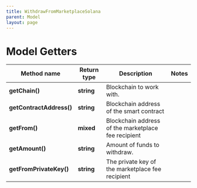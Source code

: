 ```yaml
---
title: WithdrawFromMarketplaceSolana
parent: Model
layout: page
---
```


# Model Getters

Method name | Return type | Description | Notes
------------ | ------------- | ------------- | -------------
**getChain()** | **string** | Blockchain to work with. |
**getContractAddress()** | **string** | Blockchain address of the smart contract |
**getFrom()** | **mixed** | Blockchain address of the marketplace fee recipient |
**getAmount()** | **string** | Amount of funds to withdraw. |
**getFromPrivateKey()** | **string** | The private key of the marketplace fee recipient |

